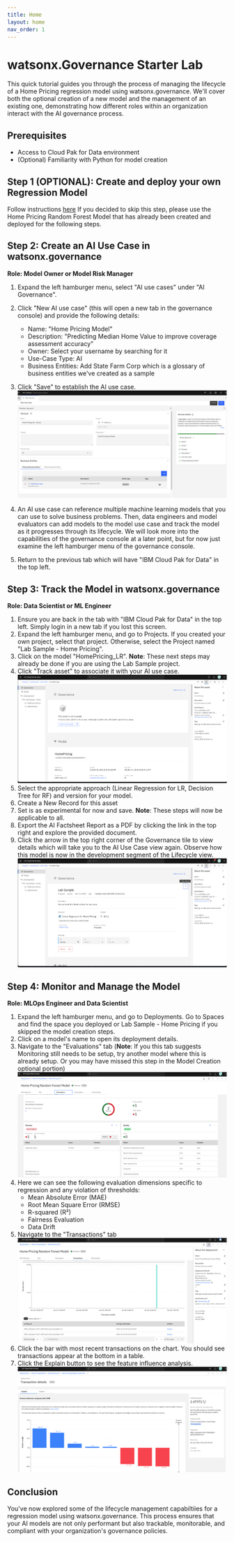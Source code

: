 ```yaml
---
title: Home
layout: home
nav_order: 1
---
```


# watsonx.Governance Starter Lab

This quick tutorial guides you through the process of managing the lifecycle of a Home Pricing regression model using watsonx.governance. We'll cover both the optional creation of a new model and the management of an existing one, demonstrating how different roles within an organization interact with the AI governance process.

## Prerequisites

- Access to Cloud Pak for Data environment
- (Optional) Familiarity with Python for model creation

## Step 1 (OPTIONAL): Create and deploy your own Regression Model
Follow instructions [here](https://ashwinpo.github.io/watsonx-gov-lab/docs/Creating-a-Model.html)
If you decided to skip this step, please use the Home Pricing Random Forest Model that has already been created and deployed for the following steps.

## Step 2: Create an AI Use Case in watsonx.governance

**Role: Model Owner or Model Risk Manager**

1. Expand the left hamburger menu, select "AI use cases" under "AI Governance".
2. Click "New AI use case" (this will open a new tab in the governance console) and provide the following details:
   - Name: "Home Pricing Model"
   - Description: "Predicting Median Home Value to improve coverage assessment accuracy"
   - Owner: Select your username by searching for it
   - Use-Case Type: AI
   - Business Entities: Add State Farm Corp which is a glossary of business entities we've created as a sample
     
3. Click "Save" to establish the AI use case.
![New AI Use Case](./assets/New_AI_Use_Case.png)

5. An AI use case can reference multiple machine learning models that you can use to solve business problems. Then, data engineers and model evaluators can add models to the model use case and track the model as it progresses through its lifecycle. We will look more into the capabilities of the governance console at a later point, but for now just examine the left hamburger menu of the governance console.
6. Return to the previous tab which will have "IBM Cloud Pak for Data" in the top left.



## Step 3: Track the Model in watsonx.governance

**Role: Data Scientist or ML Engineer**

1. Ensure you are back in the tab with "IBM Cloud Pak for Data" in the top left. Simply login in a new tab if you lost this screen.
2. Expand the left hamburger menu, and go to Projects. If you created your own project, select that project. Otherwise, select the Project named "Lab Sample - Home Pricing".
3. Click on the model "HomePricing_LR".
**Note**: These next steps may already be done if you are using the Lab Sample project.
4. Click "Track asset" to associate it with your AI use case.
![Track Model](./assets/AI_fact_not_tracked.png)
5. Select the appropriate approach (Linear Regression for LR, Decision Tree for RF) and version for your model.
6. Create a New Record for this asset
7. Set is as experimental for now and save.
**Note**: These steps will now be applicable to all.
9. Export the AI Factsheet Report as a PDF by clicking the link in the top right and explore the provided document.
10. Click the arrow in the top right corner of the Governance tile to view details which will take you to the AI Use Case view again. Observe how this model is now in the development segment of the Lifecycle view.
![Factsheet_view](./assets/AI_fact_view_details.png)   

## Step 4: Monitor and Manage the Model

**Role: MLOps Engineer and Data Scientist**

1. Expand the left hamburger menu, and go to Deployments. Go to Spaces and find the space you deployed or Lab Sample - Home Pricing if you skipped the model creation steps.
2. Click on a model's name to open its deployment details.
3. Navigate to the "Evaluations" tab (**Note**: If you this tab suggests Monitoring still needs to be setup, try another model where this is already setup. Or you may have missed this step in the Model Creation optional portion)
![ModelMonitoring](./assets/ModelMonitoring.png)   
4. Here we can see the following evaluation dimensions specific to regression and any violation of thresholds:
   - Mean Absolute Error (MAE)
   - Root Mean Square Error (RMSE)
   - R-squared (R²)
   - Fairness Evaluation
   - Data Drift
5. Navigate to the "Transactions" tab
![Transactions](./assets/Transactions.png) 
6. Click the bar with most recent transactions on the chart. You should see transactions appear at the bottom in a table.
7. Click the Explain button to see the feature influence analysis.
![ExplainTransaction](./assets/ExplainTransaction.png) 

## Conclusion

You've now explored some of the lifecycle management capabiltiies for a regression model using watsonx.governance. This process ensures that your AI models are not only performant but also trackable, monitorable, and compliant with your organization's governance policies.


